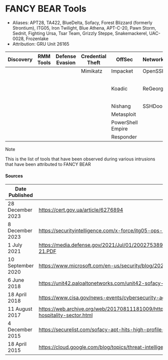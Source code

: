 # FANCY BEAR Tools
- Aliases: APT28, TA422, BlueDelta, Sofacy, Forest Blizzard (formerly Strontium),	ITG05, Iron Twilight, Blue Athena, APT-C-20, Pawn Storm, Sednit, Fighting Ursa, Tsar Team, Grizzly Steppe, Snakemackerel, UAC-0028, Frozenlake
- Attribution: GRU Unit 26165

| Discovery | RMM Tools | Defense Evasion | Credential Theft | OffSec | Networking | LOLBAS | Exfiltration |
|---|---|---|---|---|---|---|---|
| | | | Mimikatz | Impacket | OpenSSH | MiniDump | |
| | | | | Koadic | ReGeorg | Windows Event Utility (wevtutil) | |
| | | | | Nishang | SSHDoor | | |
| | | | | Metasploit | | | |
| | | | | PowerShell Empire | | | |
| | | | | Responder | | | |

> [!NOTE]
> This is the list of tools that have been observed during various intrusions that have been attributed to FANCY BEAR

#### Sources
| Date Published | Report |
|---|---|
| 28 December 2023 | https://cert.gov.ua/article/6276894 |
| 8 December 2023 | https://securityintelligence.com/x-force/itg05-ops-leverage-israel-hamas-conflict-lures-to-deliver-headlace-malware/ |
| 1 July 2021 | https://media.defense.gov/2021/Jul/01/2002753896/-1/-1/1/CSA_GRU_GLOBAL_BRUTE_FORCE_CAMPAIGN_UOO158036-21.PDF |
| 10 September 2020 | https://www.microsoft.com/en-us/security/blog/2020/09/10/strontium-detecting-new-patters-credential-harvesting/ |
| 6 June 2018 | https://unit42.paloaltonetworks.com/unit42-sofacy-groups-parallel-attacks/ |
| 18 April 2018 | https://www.cisa.gov/news-events/cybersecurity-advisories/aa23-108 |
| 11 August 2017 | https://web.archive.org/web/20170811181009/https://www.fireeye.com/blog/threat-research/2017/08/apt28-targets-hospitality-sector.html |
| 4 December 2015 | https://securelist.com/sofacy-apt-hits-high-profile-targets-with-updated-toolset/72924/ |
| 18 April 2015 | https://cloud.google.com/blog/topics/threat-intelligence/probable-apt28-useo/ |
